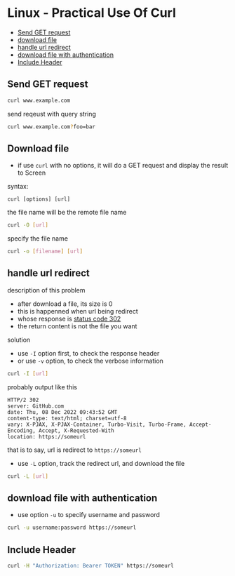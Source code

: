 # Linux - Practical Use Of Curl

* [Send GET request](#send-get-request)
* [download file](#download-file)
* [handle url redirect](#handle-url-redirect)
* [download file with authentication](#download-file-with-authentication)
* [Include Header](#include-header)

## Send GET request

```sh
curl www.example.com
```

send reqeust with query string

```sh
curl www.example.com?foo=bar
```

## Download file

- if use `curl` with no options, it will do a GET request and display the result to Screen

syntax:

`curl [options] [url]`

the file name will be the remote file name

```bash
curl -O [url]
```

specify the file name

```bash
curl -o [filename] [url]
```

## handle url redirect

description of this problem

- after download a file, its size is 0
- this is happenned when url being redirect
- whose response is [status code 302](http-response-message.md#status-line)
- the return content is not the file you want

solution

- use `-I` option first, to check the response header
- or use `-v` option, to check the verbose information

```bash
curl -I [url]
```

probably output like this

```
HTTP/2 302
server: GitHub.com
date: Thu, 08 Dec 2022 09:43:52 GMT
content-type: text/html; charset=utf-8
vary: X-PJAX, X-PJAX-Container, Turbo-Visit, Turbo-Frame, Accept-Encoding, Accept, X-Requested-With
location: https://someurl
```

that is to say, url is redirect to `https://someurl`

- use `-L` option, track the redirect url, and download the file

```bash
curl -L [url]
```

## download file with authentication

- use option `-u` to specify username and password

```bash
curl -u username:password https://someurl
```

## Include Header

```sh
curl -H "Authorization: Bearer TOKEN" https://someurl
```
